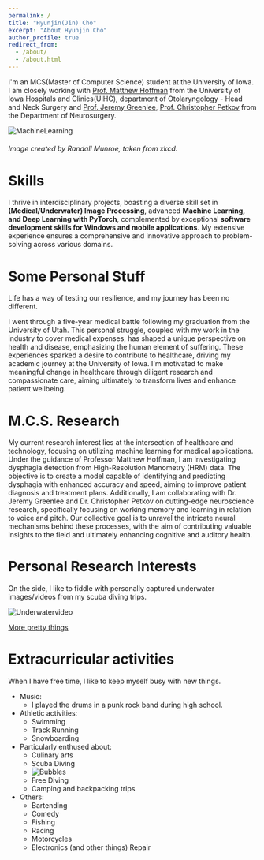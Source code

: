 ```yaml
---
permalink: /
title: "Hyunjin(Jin) Cho"
excerpt: "About Hyunjin Cho"
author_profile: true
redirect_from: 
  - /about/
  - /about.html
---
```


I'm an MCS(Master of Computer Science) student at the University of Iowa. I am closely working with [Prof. Matthew Hoffman](https://uihc.org/providers/matthew-hoffman) from the University of Iowa Hospitals and Clinics(UIHC), department of Otolaryngology - Head and Neck Surgery and [Prof. Jeremy Greenlee](https://medicine.uiowa.edu/neurosurgery/profile/jeremy-greenlee), [Prof. Christopher Petkov](https://medicine.uiowa.edu/neurosurgery/profile/christopher-petkov) from the Department of Neurosurgery.

![MachineLearning](http://UIowaJinCho.github.io/images/ml.jpg)

###### Image created by Randall Munroe, taken from xkcd.


Skills
======
I thrive in interdisciplinary projects, boasting a diverse skill set in **(Medical/Underwater) Image Processing**, advanced **Machine Learning, and Deep Learning with PyTorch**, complemented by exceptional **software development skills for Windows and mobile applications**. My extensive experience ensures a comprehensive and innovative approach to problem-solving across various domains.


Some Personal Stuff
======
Life has a way of testing our resilience, and my journey has been no different. 

I went through a five-year medical battle following my graduation from the University of Utah. This personal struggle, coupled with my work in the industry to cover medical expenses, has shaped a unique perspective on health and disease, emphasizing the human element of suffering. These experiences sparked a desire to contribute to healthcare, driving my academic journey at the University of Iowa. I'm motivated to make meaningful change in healthcare through diligent research and compassionate care, aiming ultimately to transform lives and enhance patient wellbeing.


M.C.S. Research
======
My current research interest lies at the intersection of healthcare and technology, focusing on utilizing machine learning for medical applications. Under the guidance of Professor Matthew Hoffman, I am investigating dysphagia detection from High-Resolution Manometry (HRM) data. The objective is to create a model capable of identifying and predicting dysphagia with enhanced accuracy and speed, aiming to improve patient diagnosis and treatment plans. Additionally, I am collaborating with Dr. Jeremy Greenlee and Dr. Christopher Petkov on cutting-edge neuroscience research, specifically focusing on working memory and learning in relation to voice and pitch. Our collective goal is to unravel the intricate neural mechanisms behind these processes, with the aim of contributing valuable insights to the field and ultimately enhancing cognitive and auditory health.

Personal Research Interests
======
On the side, I like to fiddle with personally captured underwater images/videos from my scuba diving trips.

![Underwatervideo](http://UIowaJinCho.github.io/images/underwater.gif)


[More pretty things](https://www.linkedin.com/posts/ipdiss_gopro-diveroid-underwatercamera-activity-6912387474770075648-sKWI?utm_source=share&utm_medium=member_desktop)


Extracurricular activities
======
When I have free time, I like to keep myself busy with new things.

* Music:
  * I played the drums in a punk rock band during high school.
* Athletic activities:
  * Swimming 
  * Track Running 
  * Snowboarding
* Particularly enthused about:
  * Culinary arts
  * Scuba Diving
  * ![Bubbles](http://UIowaJinCho.github.io/images/bubbles.gif)
  * Free Diving
  * Camping and backpacking trips
* Others:
  * Bartending
  * Comedy
  * Fishing
  * Racing
  * Motorcycles
  * Electronics (and other things) Repair